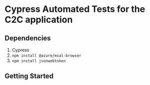 # Cypress Automated Tests for the C2C application

## Dependencies

1. Cypress 
2. `npm install @azure/msal-browser`
3. `npm install jsonwebtoken`

## Getting Started


